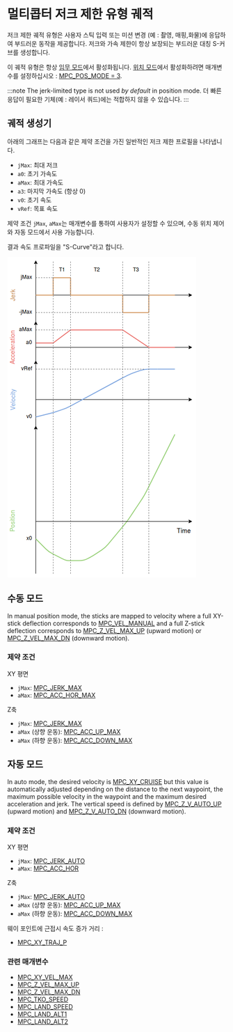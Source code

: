 # 멀티콥터 저크 제한 유형 궤적

저크 제한 궤적 유형은 사용자 스틱 입력 또는 미션 변경 (예 : 촬영, 매핑,화물)에 응답하여 부드러운 동작을 제공합니다. 저크와 가속 제한이 항상 보장되는 부드러운 대칭 S-커브를 생성합니다.

이 궤적 유형은 항상 [임무 모드](../flight_modes/mission.md)에서 활성화됩니다. [위치 모드](../flight_modes/position_mc.md)에서 활성화하려면 매개변수를 설정하십시오 : [MPC_POS_MODE = 3](../advanced_config/parameter_reference.md#MPC_POS_MODE).

:::note
The jerk-limited type is not used *by default* in position mode. 더 빠른 응답이 필요한 기체(예 : 레이서 쿼드)에는 적합하지 않을 수 있습니다.
:::

## 궤적 생성기

아래의 그래프는 다음과 같은 제약 조건을 가진 일반적인 저크 제한 프로필을 나타냅니다.

- `jMax`: 최대 저크
- `a0`: 초기 가속도 
- `aMax`: 최대 가속도
- `a3`: 마지막 가속도 (항상 0)
- `v0`: 초기 속도
- `vRef`: 목표 속도

제약 조건 `jMax`, `aMax`는 매개변수를 통하여 사용자가 설정할 수 있으며, 수동 위치 제어와 자동 모드에서 사용 가능합니다.

결과 속도 프로파일을 "S-Curve"라고 합니다.

![저크 제약 궤도](../../assets/config/mc/jerk_limited_trajectory_1d.png)

## 수동 모드

In manual position mode, the sticks are mapped to velocity where a full XY-stick deflection corresponds to [MPC_VEL_MANUAL](../advanced_config/parameter_reference.md#MPC_VEL_MANUAL) and a full Z-stick deflection corresponds to [MPC_Z_VEL_MAX_UP](../advanced_config/parameter_reference.md#MPC_Z_VEL_MAX_UP) (upward motion) or [MPC_Z_VEL_MAX_DN](../advanced_config/parameter_reference.md#MPC_Z_VEL_MAX_DN) (downward motion).

### 제약 조건

XY 평면

- `jMax`: [MPC_JERK_MAX](../advanced_config/parameter_reference.md#MPC_JERK_MAX)
- `aMax`: [MPC_ACC_HOR_MAX](../advanced_config/parameter_reference.md#MPC_ACC_HOR_MAX)

Z축

- `jMax`: [MPC_JERK_MAX](../advanced_config/parameter_reference.md#MPC_JERK_MAX)
- `aMax` (상향 운동): [MPC_ACC_UP_MAX](../advanced_config/parameter_reference.md#MPC_ACC_UP_MAX)
- `aMax` (하향 운동): [MPC_ACC_DOWN_MAX](../advanced_config/parameter_reference.md#MPC_ACC_DOWN_MAX)

## 자동 모드

In auto mode, the desired velocity is [MPC_XY_CRUISE](../advanced_config/parameter_reference.md#MPC_XY_CRUISE) but this value is automatically adjusted depending on the distance to the next waypoint, the maximum possible velocity in the waypoint and the maximum desired acceleration and jerk. The vertical speed is defined by [MPC_Z_V_AUTO_UP](../advanced_config/parameter_reference.md#MPC_Z_V_AUTO_UP) (upward motion) and [MPC_Z_V_AUTO_DN](../advanced_config/parameter_reference.md#MPC_Z_V_AUTO_DN) (downward motion).

### 제약 조건

XY 평면

- `jMax`: [MPC_JERK_AUTO](../advanced_config/parameter_reference.md#MPC_JERK_AUTO)
- `aMax`: [MPC_ACC_HOR](../advanced_config/parameter_reference.md#MPC_ACC_HOR)

Z축

- `jMax`: [MPC_JERK_AUTO](../advanced_config/parameter_reference.md#MPC_JERK_AUTO)
- `aMax` (상향 운동): [MPC_ACC_UP_MAX](../advanced_config/parameter_reference.md#MPC_ACC_UP_MAX)
- `aMax` (하향 운동): [MPC_ACC_DOWN_MAX](../advanced_config/parameter_reference.md#MPC_ACC_DOWN_MAX)

웨이 포인트에 근접시 속도 증가 거리 :

- [MPC_XY_TRAJ_P](../advanced_config/parameter_reference.md#MPC_XY_TRAJ_P)

### 관련 매개변수

- [MPC_XY_VEL_MAX](../advanced_config/parameter_reference.md#MPC_XY_VEL_MAX)
- [MPC_Z_VEL_MAX_UP](../advanced_config/parameter_reference.md#MPC_Z_VEL_MAX_UP)
- [MPC_Z_VEL_MAX_DN](../advanced_config/parameter_reference.md#MPC_Z_VEL_MAX_DN)
- [MPC_TKO_SPEED](../advanced_config/parameter_reference.md#MPC_TKO_SPEED)
- [MPC_LAND_SPEED](../advanced_config/parameter_reference.md#MPC_LAND_SPEED)
- [MPC_LAND_ALT1](../advanced_config/parameter_reference.md#MPC_LAND_ALT1)
- [MPC_LAND_ALT2](../advanced_config/parameter_reference.md#MPC_LAND_ALT2)